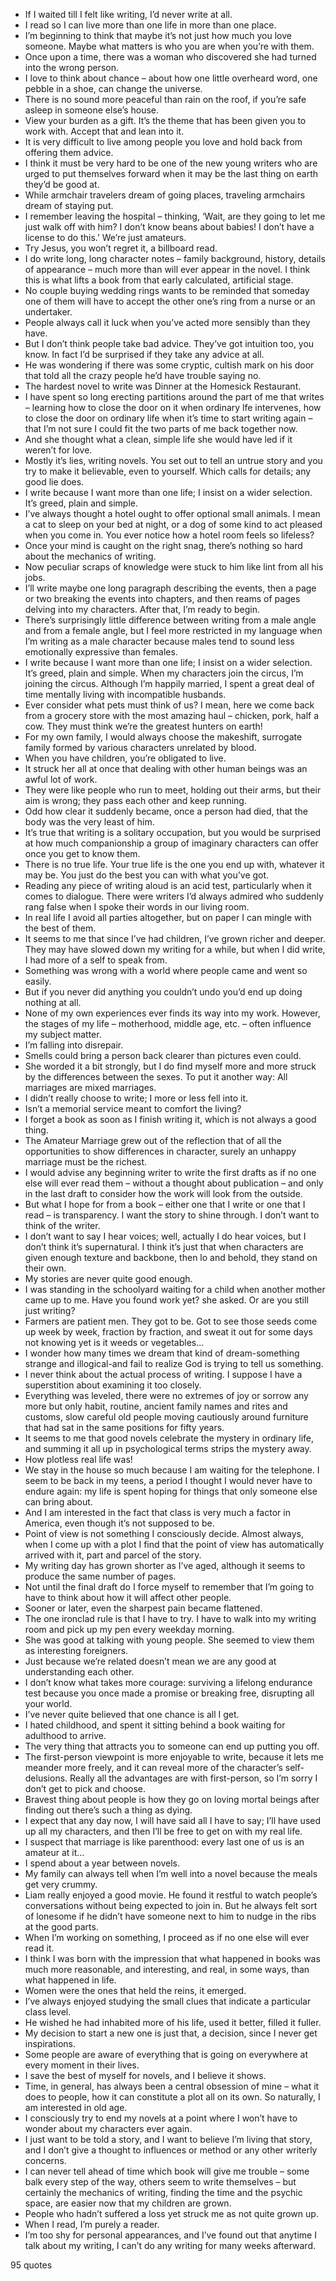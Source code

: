  - If I waited till I felt like writing, I’d never write at all.
 - I read so I can live more than one life in more than one place.
 - I’m beginning to think that maybe it’s not just how much you love someone. Maybe what matters is who you are when you’re with them.
 - Once upon a time, there was a woman who discovered she had turned into the wrong person.
 - I love to think about chance – about how one little overheard word, one pebble in a shoe, can change the universe.
 - There is no sound more peaceful than rain on the roof, if you’re safe asleep in someone else’s house.
 - View your burden as a gift. It’s the theme that has been given you to work with. Accept that and lean into it.
 - It is very difficult to live among people you love and hold back from offering them advice.
 - I think it must be very hard to be one of the new young writers who are urged to put themselves forward when it may be the last thing on earth they’d be good at.
 - While armchair travelers dream of going places, traveling armchairs dream of staying put.
 - I remember leaving the hospital – thinking, ‘Wait, are they going to let me just walk off with him? I don’t know beans about babies! I don’t have a license to do this.’ We’re just amateurs.
 - Try Jesus, you won’t regret it, a billboard read.
 - I do write long, long character notes – family background, history, details of appearance – much more than will ever appear in the novel. I think this is what lifts a book from that early calculated, artificial stage.
 - No couple buying wedding rings wants to be reminded that someday one of them will have to accept the other one’s ring from a nurse or an undertaker.
 - People always call it luck when you’ve acted more sensibly than they have.
 - But I don’t think people take bad advice. They’ve got intuition too, you know. In fact I’d be surprised if they take any advice at all.
 - He was wondering if there was some cryptic, cultish mark on his door that told all the crazy people he’d have trouble saying no.
 - The hardest novel to write was Dinner at the Homesick Restaurant.
 - I have spent so long erecting partitions around the part of me that writes – learning how to close the door on it when ordinary lfe intervenes, how to close the door on ordinary life when it’s time to start writing again – that I’m not sure I could fit the two parts of me back together now.
 - And she thought what a clean, simple life she would have led if it weren’t for love.
 - Mostly it’s lies, writing novels. You set out to tell an untrue story and you try to make it believable, even to yourself. Which calls for details; any good lie does.
 - I write because I want more than one life; I insist on a wider selection. It’s greed, plain and simple.
 - I’ve always thought a hotel ought to offer optional small animals. I mean a cat to sleep on your bed at night, or a dog of some kind to act pleased when you come in. You ever notice how a hotel room feels so lifeless?
 - Once your mind is caught on the right snag, there’s nothing so hard about the mechanics of writing.
 - Now peculiar scraps of knowledge were stuck to him like lint from all his jobs.
 - I’ll write maybe one long paragraph describing the events, then a page or two breaking the events into chapters, and then reams of pages delving into my characters. After that, I’m ready to begin.
 - There’s surprisingly little difference between writing from a male angle and from a female angle, but I feel more restricted in my language when I’m writing as a male character because males tend to sound less emotionally expressive than females.
 - I write because I want more than one life; I insist on a wider selection. It’s greed, plain and simple. When my characters join the circus, I’m joining the circus. Although I’m happily married, I spent a great deal of time mentally living with incompatible husbands.
 - Ever consider what pets must think of us? I mean, here we come back from a grocery store with the most amazing haul – chicken, pork, half a cow. They must think we’re the greatest hunters on earth!
 - For my own family, I would always choose the makeshift, surrogate family formed by various characters unrelated by blood.
 - When you have children, you’re obligated to live.
 - It struck her all at once that dealing with other human beings was an awful lot of work.
 - They were like people who run to meet, holding out their arms, but their aim is wrong; they pass each other and keep running.
 - Odd how clear it suddenly became, once a person had died, that the body was the very least of him.
 - It’s true that writing is a solitary occupation, but you would be surprised at how much companionship a group of imaginary characters can offer once you get to know them.
 - There is no true life. Your true life is the one you end up with, whatever it may be. You just do the best you can with what you’ve got.
 - Reading any piece of writing aloud is an acid test, particularly when it comes to dialogue. There were writers I’d always admired who suddenly rang false when I spoke their words in our living room.
 - In real life I avoid all parties altogether, but on paper I can mingle with the best of them.
 - It seems to me that since I’ve had children, I’ve grown richer and deeper. They may have slowed down my writing for a while, but when I did write, I had more of a self to speak from.
 - Something was wrong with a world where people came and went so easily.
 - But if you never did anything you couldn’t undo you’d end up doing nothing at all.
 - None of my own experiences ever finds its way into my work. However, the stages of my life – motherhood, middle age, etc. – often influence my subject matter.
 - I’m falling into disrepair.
 - Smells could bring a person back clearer than pictures even could.
 - She worded it a bit strongly, but I do find myself more and more struck by the differences between the sexes. To put it another way: All marriages are mixed marriages.
 - I didn’t really choose to write; I more or less fell into it.
 - Isn’t a memorial service meant to comfort the living?
 - I forget a book as soon as I finish writing it, which is not always a good thing.
 - The Amateur Marriage grew out of the reflection that of all the opportunities to show differences in character, surely an unhappy marriage must be the richest.
 - I would advise any beginning writer to write the first drafts as if no one else will ever read them – without a thought about publication – and only in the last draft to consider how the work will look from the outside.
 - But what I hope for from a book – either one that I write or one that I read – is transparency. I want the story to shine through. I don’t want to think of the writer.
 - I don’t want to say I hear voices; well, actually I do hear voices, but I don’t think it’s supernatural. I think it’s just that when characters are given enough texture and backbone, then lo and behold, they stand on their own.
 - My stories are never quite good enough.
 - I was standing in the schoolyard waiting for a child when another mother came up to me. Have you found work yet? she asked. Or are you still just writing?
 - Farmers are patient men. They got to be. Got to see those seeds come up week by week, fraction by fraction, and sweat it out for some days not knowing yet is it weeds or vegetables...
 - I wonder how many times we dream that kind of dream-something strange and illogical-and fail to realize God is trying to tell us something.
 - I never think about the actual process of writing. I suppose I have a superstition about examining it too closely.
 - Everything was leveled, there were no extremes of joy or sorrow any more but only habit, routine, ancient family names and rites and customs, slow careful old people moving cautiously around furniture that had sat in the same positions for fifty years.
 - It seems to me that good novels celebrate the mystery in ordinary life, and summing it all up in psychological terms strips the mystery away.
 - How plotless real life was!
 - We stay in the house so much because I am waiting for the telephone. I seem to be back in my teens, a period I thought I would never have to endure again: my life is spent hoping for things that only someone else can bring about.
 - And I am interested in the fact that class is very much a factor in America, even though it’s not supposed to be.
 - Point of view is not something I consciously decide. Almost always, when I come up with a plot I find that the point of view has automatically arrived with it, part and parcel of the story.
 - My writing day has grown shorter as I’ve aged, although it seems to produce the same number of pages.
 - Not until the final draft do I force myself to remember that I’m going to have to think about how it will affect other people.
 - Sooner or later, even the sharpest pain became flattened.
 - The one ironclad rule is that I have to try. I have to walk into my writing room and pick up my pen every weekday morning.
 - She was good at talking with young people. She seemed to view them as interesting foreigners.
 - Just because we’re related doesn’t mean we are any good at understanding each other.
 - I don’t know what takes more courage: surviving a lifelong endurance test because you once made a promise or breaking free, disrupting all your world.
 - I’ve never quite believed that one chance is all I get.
 - I hated childhood, and spent it sitting behind a book waiting for adulthood to arrive.
 - The very thing that attracts you to someone can end up putting you off.
 - The first-person viewpoint is more enjoyable to write, because it lets me meander more freely, and it can reveal more of the character’s self-delusions. Really all the advantages are with first-person, so I’m sorry I don’t get to pick and choose.
 - Bravest thing about people is how they go on loving mortal beings after finding out there’s such a thing as dying.
 - I expect that any day now, I will have said all I have to say; I’ll have used up all my characters, and then I’ll be free to get on with my real life.
 - I suspect that marriage is like parenthood: every last one of us is an amateur at it...
 - I spend about a year between novels.
 - My family can always tell when I’m well into a novel because the meals get very crummy.
 - Liam really enjoyed a good movie. He found it restful to watch people’s conversations without being expected to join in. But he always felt sort of lonesome if he didn’t have someone next to him to nudge in the ribs at the good parts.
 - When I’m working on something, I proceed as if no one else will ever read it.
 - I think I was born with the impression that what happened in books was much more reasonable, and interesting, and real, in some ways, than what happened in life.
 - Women were the ones that held the reins, it emerged.
 - I’ve always enjoyed studying the small clues that indicate a particular class level.
 - He wished he had inhabited more of his life, used it better, filled it fuller.
 - My decision to start a new one is just that, a decision, since I never get inspirations.
 - Some people are aware of everything that is going on everywhere at every moment in their lives.
 - I save the best of myself for novels, and I believe it shows.
 - Time, in general, has always been a central obsession of mine – what it does to people, how it can constitute a plot all on its own. So naturally, I am interested in old age.
 - I consciously try to end my novels at a point where I won’t have to wonder about my characters ever again.
 - I just want to be told a story, and I want to believe I’m living that story, and I don’t give a thought to influences or method or any other writerly concerns.
 - I can never tell ahead of time which book will give me trouble – some balk every step of the way, others seem to write themselves – but certainly the mechanics of writing, finding the time and the psychic space, are easier now that my children are grown.
 - People who hadn’t suffered a loss yet struck me as not quite grown up.
 - When I read, I’m purely a reader.
 - I’m too shy for personal appearances, and I’ve found out that anytime I talk about my writing, I can’t do any writing for many weeks afterward.

95 quotes